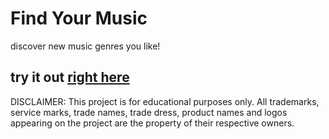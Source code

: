# Find Your Music

discover new music genres you like!

## try it out [right here](https://richard512.github.io/findyourmusic/)

DISCLAIMER: This project is for educational purposes only. All trademarks, service marks, trade names, trade dress, product names and logos appearing on the project are the property of their respective owners.
